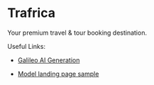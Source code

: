 # Trafrica

Your premium travel & tour booking destination.

Useful Links:

- [Galileo AI Generation](https://www.usegalileo.ai/create/03722fc6-aef7-402e-9dcc-31fe666203c6)

- [Model landing page sample](https://preview.colorlib.com/#travel2)